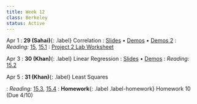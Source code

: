 ```yaml
---
title: Week 12
class: Berkeley
status: Active
---
```


Apr 1
: **29 (Sahai)**{: .label} Correlation
   : [Slides](https://docs.google.com/presentation/d/1Ni7mT1pkS2CC8KP8ymoqE65yrY0rk_NYIGcH6d5AuIM/edit?usp=sharing) &#8226; [Demos](https://data8.datahub.berkeley.edu/hub/user-redirect/git-pull?repo=https%3A%2F%2Fgithub.com%2Fdata-8%2Fmaterials-sp24&urlpath=tree%2Fmaterials-sp24%2Flec%2Flec29%2Flec29.ipynb) &#8226; [Demos 2](https://youtu.be/dQw4w9WgXcQ?si=sOmZ5uyVj4uktit7)
: *Reading:* [15](https://inferentialthinking.com/chapters/15/Prediction.html), [15.1](https://inferentialthinking.com/chapters/15/1/Correlation.html)
   : [Project 2 Lab Worksheet](https://drive.google.com/file/d/1baKw6KknfFI7Ung7gvxAkzuNIpKv9Jmc/view?usp=sharing)

Apr 3
: **30 (Khan)**{: .label} Linear Regression
   : [Slides](https://docs.google.com/presentation/d/1XhHSlppiKSAN84ZFMuv4_-WM9EHzLED-F1xGXG2UqUk/edit?usp=sharing) &#8226; [Demos](https://data8.datahub.berkeley.edu/hub/user-redirect/git-pull?repo=https%3A%2F%2Fgithub.com%2Fdata-8%2Fmaterials-sp24&urlpath=tree%2Fmaterials-sp24%2Flec%2Flec30%2Flec30.ipynb)
: *Reading:* [15.2](https://inferentialthinking.com/chapters/15/2/Regression_Line.html)

Apr 5
: **31 (Khan)**{: .label} Least Squares
 <!-- : [Slides](#) &#8226; [Demos](#) &#8226; [Blank Demos](#) -->
: *Reading:* [15.3](https://inferentialthinking.com/chapters/15/3/Method_of_Least_Squares.html), [15.4](https://inferentialthinking.com/chapters/15/4/Least_Squares_Regression.html)
: **Homework**{: .label .label-homework} Homework 10 (Due 4/10)